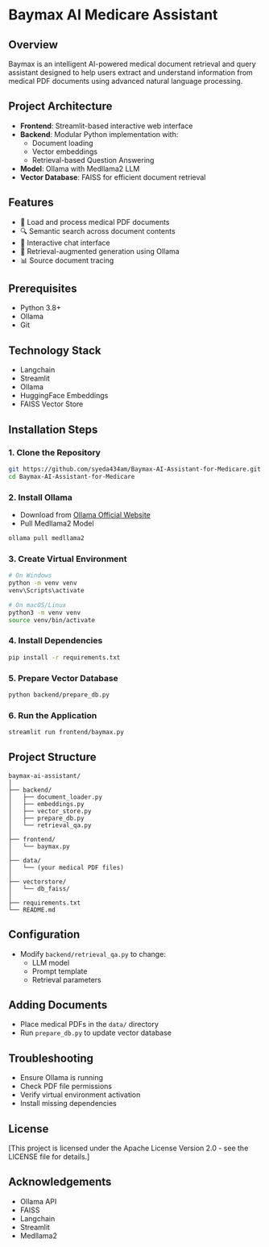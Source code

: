 # Baymax AI Medicare Assistant

## Overview
Baymax is an intelligent AI-powered medical document retrieval and query assistant designed to help users extract and understand information from medical PDF documents using advanced natural language processing.

## Project Architecture
- **Frontend**: Streamlit-based interactive web interface
- **Backend**: Modular Python implementation with:
  - Document loading
  - Vector embeddings
  - Retrieval-based Question Answering
- **Model**: Ollama with Medllama2 LLM
- **Vector Database**: FAISS for efficient document retrieval

## Features
- 📄 Load and process medical PDF documents
- 🔍 Semantic search across document contents
- 💬 Interactive chat interface
- 🧠 Retrieval-augmented generation using Ollama
- 📊 Source document tracing

## Prerequisites
- Python 3.8+
- Ollama
- Git

## Technology Stack
- Langchain
- Streamlit
- Ollama
- HuggingFace Embeddings
- FAISS Vector Store

## Installation Steps

### 1. Clone the Repository
```bash
git https://github.com/syeda434am/Baymax-AI-Assistant-for-Medicare.git
cd Baymax-AI-Assistant-for-Medicare
```

### 2. Install Ollama
- Download from [Ollama Official Website](https://ollama.com/)
- Pull Medllama2 Model
```bash
ollama pull medllama2
```

### 3. Create Virtual Environment
```bash
# On Windows
python -m venv venv
venv\Scripts\activate

# On macOS/Linux
python3 -m venv venv
source venv/bin/activate
```

### 4. Install Dependencies
```bash
pip install -r requirements.txt
```

### 5. Prepare Vector Database
```bash
python backend/prepare_db.py
```

### 6. Run the Application
```bash
streamlit run frontend/baymax.py
```

## Project Structure
```
baymax-ai-assistant/
│
├── backend/
│   ├── document_loader.py
│   ├── embeddings.py
│   ├── vector_store.py
│   ├── prepare_db.py
│   └── retrieval_qa.py
│
├── frontend/
│   └── baymax.py
│
├── data/
│   └── (your medical PDF files)
│
├── vectorstore/
│   └── db_faiss/
│
├── requirements.txt
└── README.md
```

## Configuration
- Modify `backend/retrieval_qa.py` to change:
  - LLM model
  - Prompt template
  - Retrieval parameters

## Adding Documents
- Place medical PDFs in the `data/` directory
- Run `prepare_db.py` to update vector database

## Troubleshooting
- Ensure Ollama is running
- Check PDF file permissions
- Verify virtual environment activation
- Install missing dependencies

## License
[This project is licensed under the Apache License Version 2.0 - see the LICENSE file for details.]

## Acknowledgements
- Ollama API
- FAISS
- Langchain
- Streamlit
- Medllama2
```